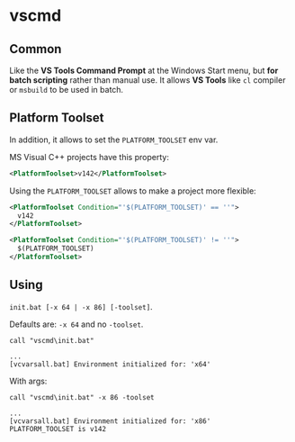 # vscmd

## Common

Like the **VS Tools Command Prompt** at the Windows Start menu, but **for 
batch scripting** rather than manual use. It allows **VS Tools** like `cl` 
compiler or `msbuild` to be used in batch.

## Platform Toolset

In addition, it allows to set the `PLATFORM_TOOLSET` env var.

MS Visual C++ projects have this property:

```xml
<PlatformToolset>v142</PlatformToolset>
```

Using the `PLATFORM_TOOLSET` allows to make a project more flexible:

```xml
<PlatformToolset Condition="'$(PLATFORM_TOOLSET)' == ''">
  v142
</PlatformToolset>

<PlatformToolset Condition="'$(PLATFORM_TOOLSET)' != ''">
  $(PLATFORM_TOOLSET)
</PlatformToolset>
```

## Using

`init.bat [-x 64 | -x 86] [-toolset]`.

Defaults are: `-x 64` and no `-toolset`.

```batch
call "vscmd\init.bat"
```

```batch
...
[vcvarsall.bat] Environment initialized for: 'x64'
```

With args:

```batch
call "vscmd\init.bat" -x 86 -toolset
```

```batch
...
[vcvarsall.bat] Environment initialized for: 'x86'
PLATFORM_TOOLSET is v142
```
